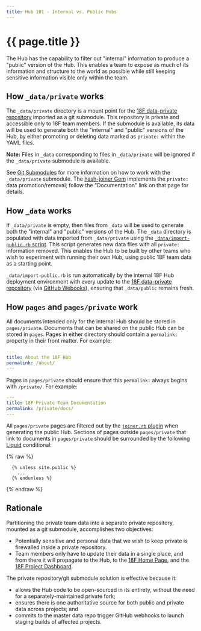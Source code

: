 ```yaml
---
title: Hub 101 - Internal vs. Public Hubs
---
```

# {{ page.title }}

The Hub has the capability to filter out "internal" information to produce a
"public" version of the Hub. This enables a team to expose as much of its
information and structure to the world as possible while still keeping
sensitive information visible only within the team.

## How `_data/private` works

The `_data/private` directory is a mount point for the [18F
data-private repository](https://github.com/18F/data-private) imported as a
git submodule. This repository is private and accessible only to 18F team
members. If the submodule is available, its data will be used to generate both
the "internal" and "public" versions of the Hub, by either promoting or
deleting data marked as `private:` within the YAML files.

**Note:** Files in `_data` corresponding to files in `_data/private` will be
ignored if the `_data/private` submodule is available.

See [Git Submodules](../git-submodules/) for more information on how to work
with the `_data/private` submodule. The [hash-joiner
Gem](https://rubygems.org/gems/hash-joiner) implements the `private:` data
promotion/removal; follow the "Documentation" link on that page for details.

## How `_data` works

If `_data/private` is empty, then files from `_data` will be used to generate
both the "internal" and "public" versions of the Hub. The `_data` directory is
populated with data imported from `_data/private` using the
[`_data/import-public.rb`
script](https://github.com/18F/hub/tree/master/_data/import-public.rb). This
script generates new data files with all `private:` information removed. This
enables the Hub to be built by other teams who wish to experiment with running
their own Hub, using public 18F team data as a starting point.

`_data/import-public.rb` is run automatically by the internal 18F Hub
deployment environment with every update to the [18F data-private
repository](https://github.com/18F/data-private) (via [GitHub
Webooks](https://help.github.com/articles/about-webhooks/)), ensuring that
`_data/public` remains fresh.

## How `pages` and `pages/private` work

All documents intended only for the internal Hub should be stored in
`pages/private`. Documents that can be shared on the public Hub can be stored
in `pages`. Pages in either directory should contain a `permalink:` property
in their front matter. For example:

```yaml
---
title: About the 18F Hub
permalink: /about/
---
```

Pages in `pages/private` should ensure that this `permalink:` always begins
with `/private/`. For example:

```yaml
---
title: 18F Private Team Documentation
permalink: /private/docs/
---
```

All `pages/private` pages are filtered out by the [`joiner.rb`
plugin](https://github.com/18F/hub/tree/master/_plugins/joiner.rb) when
generating the public Hub. Sections of pages outside `pages/private` that link
to documents in `pages/private` should be surrounded by the following
[Liquid](https://github.com/Shopify/liquid/wiki/Liquid-for-Designers)
conditional:

{% raw %}
```liquid
  {% unless site.public %}
    ...
  {% endunless %}
```
{% endraw %}

## Rationale

Partitioning the private team data into a separate private repository, mounted
as a git submodule, accomplishes two objectives:

* Potentially sensitive and personal data that we wish to keep private is
  firewalled inside a private repository.
* Team members only have to update their data in a single place, and from
  there it will propagate to the Hub, to the [18F Home
  Page](https://18f.gsa.gov), and the [18F Project
  Dashboard](https://18f.gsa.gov/dashboard).

The private repository/git submodule solution is effective because it:

* allows the Hub code to be open-sourced in its entirety, without the need for
  a separately-maintained private fork;
* ensures there is one authoritative source for both public and private data
  across projects; and
* commits to the master data repo trigger GitHub webhooks to launch staging
  builds of affected projects.
